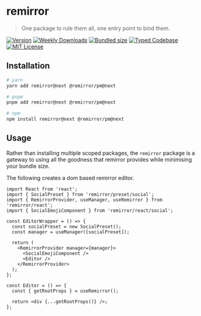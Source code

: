 # remirror

> One package to rule them all, one entry point to bind them.

[![Version][version]][npm] [![Weekly Downloads][downloads-badge]][npm] [![Bundled size][size-badge]][size] [![Typed Codebase][typescript]](#) [![MIT License][license]](#)

[version]: https://flat.badgen.net/npm/v/remirror/next
[npm]: https://npmjs.com/package/remirror/v/next
[license]: https://flat.badgen.net/badge/license/MIT/purple
[size]: https://bundlephobia.com/result?p=remirror@next
[size-badge]: https://flat.badgen.net/bundlephobia/minzip/remirror
[typescript]: https://flat.badgen.net/badge/icon/TypeScript?icon=typescript&label
[downloads-badge]: https://badgen.net/npm/dw/remirror/red?icon=npm

## Installation

```bash
# yarn
yarn add remirror@next @remirror/pm@next

# pnpm
pnpm add remirror@next @remirror/pm@next

# npm
npm install remirror@next @remirror/pm@next
```

## Usage

Rather than installing multiple scoped packages, the `remirror` package is a gateway to using all the goodness that remirror provides while minimising your bundle size.

The following creates a dom based remirror editor.

```tsx
import React from 'react';
import { SocialPreset } from 'remirror/preset/social';
import { RemirrorProvider, useManager, useRemirror } from 'remirror/react';
import { SocialEmojiComponent } from 'remirror/react/social';

const EditorWrapper = () => {
  const socialPreset = new SocialPreset();
  const manager = useManager([socialPreset]);

  return (
    <RemirrorProvider manager={manager}>
      <SocialEmojiComponent />
      <Editor />
    </RemirrorProvider>
  );
};

const Editor = () => {
  const { getRootProps } = useRemirror();

  return <div {...getRootProps()} />;
};
```
